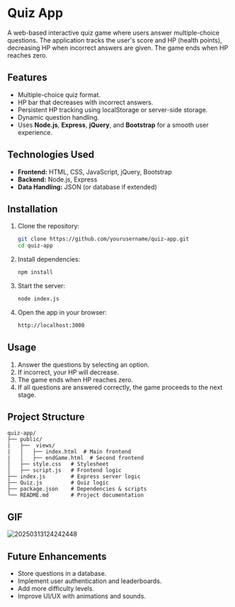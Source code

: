 # Quiz App

A web-based interactive quiz game where users answer multiple-choice questions. The application tracks the user's score and HP (health points), decreasing HP when incorrect answers are given. The game ends when HP reaches zero.

## Features

- Multiple-choice quiz format.
- HP bar that decreases with incorrect answers.
- Persistent HP tracking using localStorage or server-side storage.
- Dynamic question handling.
- Uses **Node.js**, **Express**, **jQuery**, and **Bootstrap** for a smooth user experience.

## Technologies Used

- **Frontend:** HTML, CSS, JavaScript, jQuery, Bootstrap
- **Backend:** Node.js, Express
- **Data Handling:** JSON (or database if extended)

## Installation

1. Clone the repository:
   ```sh
   git clone https://github.com/yourusername/quiz-app.git
   cd quiz-app
   ```

2. Install dependencies:
   ```sh
   npm install
   ```

3. Start the server:
   ```sh
   node index.js
   ```

4. Open the app in your browser:
   ```sh
   http://localhost:3000
   ```

## Usage

1. Answer the questions by selecting an option.
2. If incorrect, your HP will decrease.
3. The game ends when HP reaches zero.
4. If all questions are answered correctly, the game proceeds to the next stage.

## Project Structure
```
quiz-app/
├── public/
|   ├──  views/
|   │   ├── index.html  # Main frontend
|   │   ├── endGame.html  # Second frontend
│   ├── style.css   # Stylesheet
│   ├── script.js   # Frontend logic
├── index.js        # Express server logic
├── Quiz.js         # Quiz logic
├── package.json    # Dependencies & scripts
└── README.md       # Project documentation
```

## GIF 

![20250313124242448](https://github.com/user-attachments/assets/40e765e4-afa9-486a-9d7b-2719f8b9a361)


## Future Enhancements
- Store questions in a database.
- Implement user authentication and leaderboards.
- Add more difficulty levels.
- Improve UI/UX with animations and sounds.


